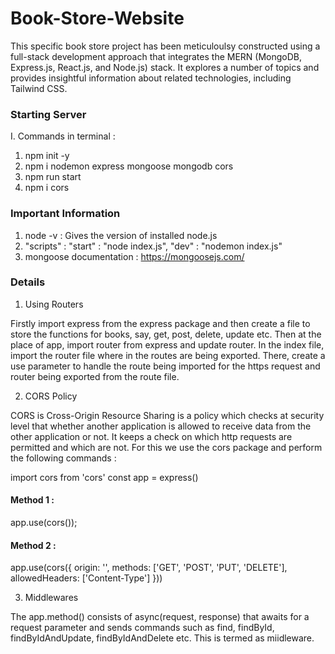 # Book-Store-Website

This specific book store project has been meticuloulsy constructed using a full-stack development approach that integrates the MERN (MongoDB, Express.js, React.js, and Node.js) stack. It explores a number of topics and provides insightful information about related technologies, including Tailwind CSS.

### Starting Server 
I. Commands in terminal :

1. npm init -y
2. npm i nodemon express mongoose mongodb cors
3. npm run start
4. npm i cors

### Important Information
1. node -v : Gives the version of installed node.js
2. "scripts" : "start" : "node index.js", "dev" : "nodemon index.js"
3. mongoose documentation : https://mongoosejs.com/

### Details
1. Using Routers

Firstly import express from the express package and then create a file to store the functions for books, say, get, post, delete, update etc. Then at the place of app, import router from express and update router. In the index file, import the router file where in the routes are being exported. There, create a use parameter to handle the route being imported for the https request and router being exported from the route file.

2. CORS Policy 

CORS is Cross-Origin Resource Sharing is a policy which checks at security level that whether another application is allowed to receive data from the other application or not. It keeps a check on which http requests are permitted and which are not. For this we use the cors package and perform the following commands : 

import cors from 'cors'
const app = express()

#### Method 1 : 
app.use(cors());

#### Method 2 :
app.use(cors({
    origin: '',
    methods: ['GET', 'POST', 'PUT', 'DELETE'],
    allowedHeaders: ['Content-Type']
}))

3. Middlewares 

The app.method() consists of async(request, response) that awaits for a request parameter and sends commands such as find, findById, findByIdAndUpdate, findByIdAndDelete etc. This is termed as miidleware.